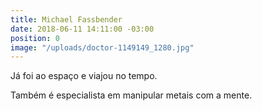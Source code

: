 ```yaml
---
title: Michael Fassbender
date: 2018-06-11 14:11:00 -03:00
position: 0
image: "/uploads/doctor-1149149_1280.jpg"
---
```


Já foi ao espaço e viajou no tempo.

Também é especialista em manipular metais com a mente.
